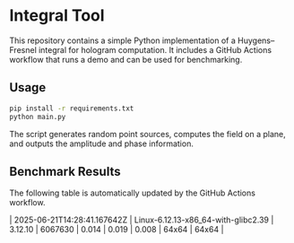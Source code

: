 # Integral Tool

This repository contains a simple Python implementation of a Huygens–Fresnel integral
for hologram computation. It includes a GitHub Actions workflow that runs a demo
and can be used for benchmarking.

## Usage

```bash
pip install -r requirements.txt
python main.py
```

The script generates random point sources, computes the field on a plane, and
outputs the amplitude and phase information.

## Benchmark Results

The following table is automatically updated by the GitHub Actions workflow.

<!-- BENCHMARK_START -->
| 2025-06-21T14:28:41.167642Z | Linux-6.12.13-x86_64-with-glibc2.39 | 3.12.10 | 6067630 | 0.014 | 0.019 | 0.008 | 64x64 | 64x64 |

<!-- BENCHMARK_END -->
